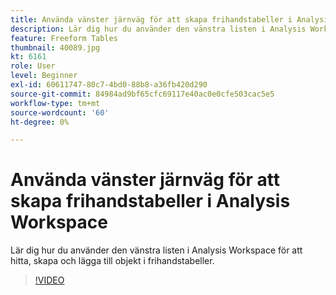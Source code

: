 ```yaml
---
title: Använda vänster järnväg för att skapa frihandstabeller i Analysis Workspace
description: Lär dig hur du använder den vänstra listen i Analysis Workspace för att hitta, skapa och lägga till objekt i frihandstabeller.
feature: Freeform Tables
thumbnail: 40089.jpg
kt: 6161
role: User
level: Beginner
exl-id: 60611747-80c7-4bd0-88b8-a36fb420d290
source-git-commit: 84984ad9bf65cfc69117e40ac0e0cfe503cac5e5
workflow-type: tm+mt
source-wordcount: '60'
ht-degree: 0%

---
```


# Använda vänster järnväg för att skapa frihandstabeller i Analysis Workspace

Lär dig hur du använder den vänstra listen i Analysis Workspace för att hitta, skapa och lägga till objekt i frihandstabeller.

>[!VIDEO](https://video.tv.adobe.com/v/3475912/?captions=swe&quality=12&learn=on)
